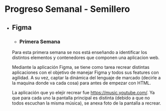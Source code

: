 # Progreso Semanal - Semillero 
- ## Figma
    - ### Primera Semana
    Para esta primera semana se nos está enseñando a identificar los distintos elementos y contenedores que componen una aplicacion web.

    Mediante la aplicación Figma, se tiene como tarea recrear distintas aplicaciones con el objetivo de manejar Figma y todos sus features con agilidad. A su vez, captar la dinámica del lenguaje de marcado (decirle a la maquina donde va cada cosa) para antes de empezar con HTML.

    La aplicación que yo elejir recrear fue https://music.youtube.com/. Ya que para cada uno la pantalla principal es distinta (debido a que no todos escuchan la misma música), se anexa foto de la pantalla a recrear.
